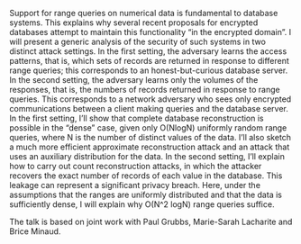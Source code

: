 Support for range queries on numerical data is fundamental to database systems. This explains why several recent proposals for encrypted databases attempt to maintain this functionality “in the encrypted domain”. I will present a generic analysis of the security of such systems in two distinct attack settings. In the first setting, the adversary learns the access patterns, that is, which sets of records are returned in response to different range queries; this corresponds to an honest-but-curious database server. In the second setting, the adversary learns only the volumes of the responses, that is, the numbers of records returned in response to range queries. This corresponds to a network adversary who sees only encrypted communications between a client making queries and the database server. In the first setting, I’ll show that complete database reconstruction is possible in the “dense” case, given only O(NlogN) uniformly random range queries, where N is the number of distinct values of the data. I’ll also sketch a much more efficient approximate reconstruction attack and an attack that uses an auxiliary distribution for the data. In the second setting, I’ll explain how to carry out count reconstruction attacks, in which the attacker recovers the exact number of records of each value in the database. This leakage can represent a significant privacy breach. Here, under the assumptions that the ranges are uniformly distributed and that the data is sufficiently dense, I will explain why O(N^2 logN) range queries suffice.

The talk is based on joint work with Paul Grubbs, Marie-Sarah Lacharite and Brice Minaud. 
